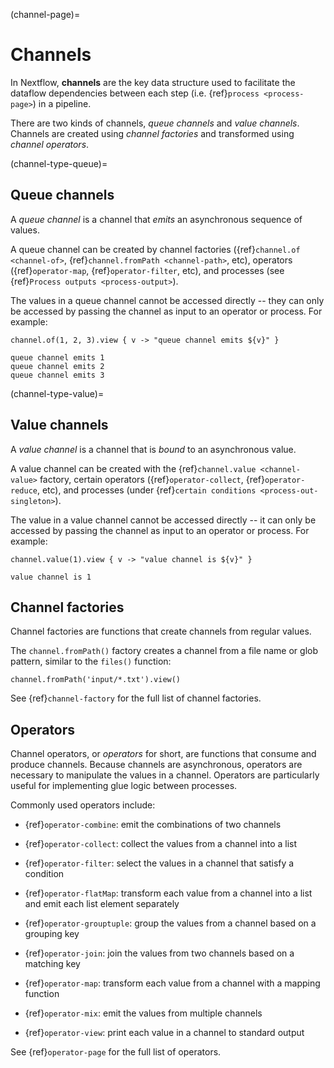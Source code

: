 (channel-page)=

# Channels

In Nextflow, **channels** are the key data structure used to facilitate the dataflow dependencies between each step (i.e. {ref}`process <process-page>`) in a pipeline.

There are two kinds of channels, *queue channels* and *value channels*. Channels are created using *channel factories* and transformed using *channel operators*.

(channel-type-queue)=

## Queue channels

A *queue channel* is a channel that *emits* an asynchronous sequence of values.

A queue channel can be created by channel factories ({ref}`channel.of <channel-of>`, {ref}`channel.fromPath <channel-path>`, etc), operators ({ref}`operator-map`, {ref}`operator-filter`, etc), and processes (see {ref}`Process outputs <process-output>`).

The values in a queue channel cannot be accessed directly -- they can only be accessed by passing the channel as input to an operator or process. For example:

```nextflow
channel.of(1, 2, 3).view { v -> "queue channel emits ${v}" }
```

```console
queue channel emits 1
queue channel emits 2
queue channel emits 3
```

(channel-type-value)=

## Value channels

A *value channel* is a channel that is *bound* to an asynchronous value.

A value channel can be created with the {ref}`channel.value <channel-value>` factory, certain operators
({ref}`operator-collect`, {ref}`operator-reduce`, etc), and processes (under {ref}`certain conditions <process-out-singleton>`).

The value in a value channel cannot be accessed directly -- it can only be accessed by passing the channel as input to an operator or process. For example:

```nextflow
channel.value(1).view { v -> "value channel is ${v}" }
```

```console
value channel is 1
```

## Channel factories

Channel factories are functions that create channels from regular values.

The `channel.fromPath()` factory creates a channel from a file name or glob pattern, similar to the `files()` function:

```nextflow
channel.fromPath('input/*.txt').view()
```

See {ref}`channel-factory` for the full list of channel factories.

## Operators

Channel operators, or *operators* for short, are functions that consume and produce channels. Because channels are asynchronous, operators are necessary to manipulate the values in a channel. Operators are particularly useful for implementing glue logic between processes.

Commonly used operators include:

- {ref}`operator-combine`: emit the combinations of two channels

- {ref}`operator-collect`: collect the values from a channel into a list

- {ref}`operator-filter`: select the values in a channel that satisfy a condition

- {ref}`operator-flatMap`: transform each value from a channel into a list and emit each list 
element separately

- {ref}`operator-grouptuple`: group the values from a channel based on a grouping key

- {ref}`operator-join`: join the values from two channels based on a matching key

- {ref}`operator-map`: transform each value from a channel with a mapping function

- {ref}`operator-mix`: emit the values from multiple channels

- {ref}`operator-view`: print each value in a channel to standard output

See {ref}`operator-page` for the full list of operators.
